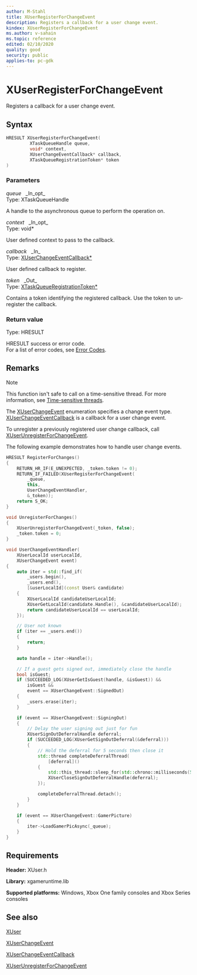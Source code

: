 ```yaml
---
author: M-Stahl
title: XUserRegisterForChangeEvent
description: Registers a callback for a user change event.
kindex: XUserRegisterForChangeEvent
ms.author: v-sahain
ms.topic: reference
edited: 02/10/2020
quality: good
security: public
applies-to: pc-gdk
---
```


# XUserRegisterForChangeEvent  

Registers a callback for a user change event.  

## Syntax  
  
```cpp
HRESULT XUserRegisterForChangeEvent(  
         XTaskQueueHandle queue,  
         void* context,  
         XUserChangeEventCallback* callback,  
         XTaskQueueRegistrationToken* token  
)  
```  
  
### Parameters  
  
*queue* &nbsp;&nbsp;\_In\_opt\_  
Type: XTaskQueueHandle  

A handle to the asynchronous queue to perform the operation on.  

*context* &nbsp;&nbsp;\_In\_opt\_  
Type: void*  

User defined context to pass to the callback.  

*callback* &nbsp;&nbsp;\_In\_  
Type: [XUserChangeEventCallback*](xuserchangeeventcallback.md)  

User defined callback to register.  

*token* &nbsp;&nbsp;\_Out\_  
Type: [XTaskQueueRegistrationToken*](../../xtaskqueue/structs/xtaskqueueregistrationtoken.md)  

Contains a token identifying the registered callback. Use the token to un-register the callback.  

### Return value

Type: HRESULT
  
HRESULT success or error code.  
For a list of error codes, see [Error Codes](../../../errorcodes.md).

## Remarks  
  > [!NOTE]
> This function isn't safe to call on a time-sensitive thread. For more information, see [Time-sensitive threads](../../../../system/overviews/time-sensitive-threads.md).  
  
The [XUserChangeEvent](../enums/xuserchangeevent.md) enumeration specifies a change event type.
[XUserChangeEventCallback](xuserchangeeventcallback.md) is a callback for a user change event.

To unregister a previously registered user change callback, call [XUserUnregisterForChangeEvent](xuserunregisterforchangeevent.md).

The following example demonstrates how to handle user change events.  
  
```cpp
HRESULT RegisterForChanges()
{
    RETURN_HR_IF(E_UNEXPECTED, _token.token != 0);
    RETURN_IF_FAILED(XUserRegisterForChangeEvent(
        _queue,
        this,
        UserChangeEventHandler,
        &_token));
    return S_OK;
}

void UnregisterForChanges()
{
    XUserUnregisterForChangeEvent(_token, false);
    _token.token = 0;
}

void UserChangeEventHandler(
    XUserLocalId userLocalId,
    XUserChangeEvent event)
{
    auto iter = std::find_if(
        _users.begin(),
        _users.end(),
        [&userLocalId](const User& candidate)
    {
        XUserLocalId candidateUserLocalId;
        XUserGetLocalId(candidate.Handle(), &candidateUserLocalId);
        return candidateUserLocalId == userLocalId;
    });

    // User not known
    if (iter == _users.end())
    {
        return;
    }

    auto handle = iter->Handle();

    // If a guest gets signed out, immediately close the handle
    bool isGuest;
    if (SUCCEEDED_LOG(XUserGetIsGuest(handle, &isGuest)) &&
        isGuest &&
        event == XUserChangeEvent::SignedOut)
    {
        _users.erase(iter);
    }

    if (event == XUserChangeEvent::SigningOut)
    {
        // Delay the user signing out just for fun
        XUserSignOutDeferralHandle deferral;
        if (SUCCEEDED_LOG(XUserGetSignOutDeferral(&deferral)))
        {
            // Hold the deferral for 5 seconds then close it
            std::thread completeDeferralThread(
                [deferral]()
            {
                std::this_thread::sleep_for(std::chrono::milliseconds(5000));
                XUserCloseSignOutDeferralHandle(deferral);
            });

            completeDeferralThread.detach();
        }
    }

    if (event == XUserChangeEvent::GamerPicture)
    {
        iter->LoadGamerPicAsync(_queue);
    }
}
```
  
  
## Requirements  
  
**Header:** XUser.h
  
**Library:** xgameruntime.lib  
  
**Supported platforms:** Windows, Xbox One family consoles and Xbox Series consoles  
  
## See also

[XUser](../xuser_members.md)
  
[XUserChangeEvent](../enums/xuserchangeevent.md)

[XUserChangeEventCallback](xuserchangeeventcallback.md)

[XUserUnregisterForChangeEvent](xuserunregisterforchangeevent.md)